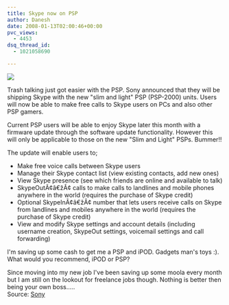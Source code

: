 ```yaml
---
title: Skype now on PSP
author: Danesh
date: 2008-01-13T02:00:46+00:00
pvc_views:
  - 4453
dsq_thread_id:
  - 1021058690

---
```

![][1]

Trash talking just got easier with the PSP. Sony announced that they will be shipping Skype with the new "slim and light" PSP (PSP-2000) units. Users will now be able to make free calls to Skype users on PCs and also other PSP gamers.

Current PSP users will be able to enjoy Skype later this month with a firmware update through the software update functionality. However this will only be applicable to those on the new "Slim and Light" PSPs. Bummer!!

The update will enable users to;

  * Make free voice calls between Skype users
  * Manage their Skype contact list (view existing contacts, add new ones)
  * View Skype presence (see which friends are online and available to talk)
  * SkypeOutÃ¢â€žÂ¢ calls to make calls to landlines and mobile phones anywhere in the world (requires the purchase of Skype credit)
  * Optional SkypeInÃ¢â€žÂ¢ number that lets users receive calls on Skype from landlines and mobiles anywhere in the world (requires the purchase of Skype credit)
  * View and modify Skype settings and account details (including username creation, SkypeOut settings, voicemail settings and call forwarding)

I'm saving up some cash to get me a PSP and iPOD. Gadgets man's toys :). What would you recommend, iPOD or PSP?

Since moving into my new job I've been saving up some moola every month but I am still on the lookout for freelance jobs though. Nothing is better then being your own boss.....  
Source: [Sony][2]

 [1]: http://img184.imageshack.us/img184/6495/skypepspzm5.png
 [2]: http://www.us.playstation.com/News/PressReleases/447?ref=http%3A//www.sony.com/ces/index.html%3Fs1%3D1%26s2%3D3&XID=M:ces_2008:playstation:product_detail:psp_system_skype:press_release